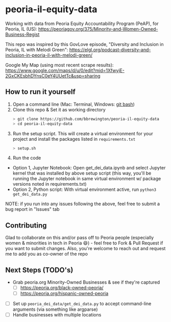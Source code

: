 # peoria-il-equity-data

Working with data from Peoria Equity Accountability Program (PeAP), for Peoria, IL (US): https://peoriagov.org/375/Minority-and-Women-Owned-Business-Regist

This repo was inspired by this GovLove episode, "Diversity and Inclusion in Peoria, IL with Melodi Green": https://elgl.org/podcast-diversity-and-inclusion-in-peoria-il-with-melodi-green/

Google My Map (using most recent scrape results): https://www.google.com/maps/d/u/0/edit?mid=1XfwyjE-2GxCKEsbhDYnsC0eY4UUetTc&usp=sharing

## How to run it yourself

1. Open a command line (Mac: Terminal, Windows: [git bash](https://gitforwindows.org/))
2. Clone this repo & Set it as working directory
    ```bash
    > git clone https://github.com/bbrewington/peoria-il-equity-data
    > cd peoria-il-equity-data
    ```
3. Run the setup script.  This will create a virtual environment for your project and install the packages listed in `requirements.txt`
   ```bash
   > setup.sh
   ```
4. Run the code
  - Option 1, Jupyter Notebook: Open get_dei_data.ipynb and select Jupyter kernel that was installed by above setup script (this way, you'll be running the Jupyter notebook in same virtual environment w/ package versions noted in requirements.txt)
  - Option 2, Python script: With virtual environment active, run `python3 get_dei_data.py`

NOTE: if you run into any issues following the above, feel free to submit a bug report in "Issues" tab

## Contributing

Glad to collaborate on this and/or pass off to Peoria people (especially women & minorities in tech in Peoria :smile:) - feel free to Fork & Pull Request if you want to submit changes.  Also, you're welcome to reach out and request me to add you as co-owner of the repo

## Next Steps (TODO's)

- Grab peoria.org Minority-Owned Businesses & see if they're captured
  - [ ] https://peoria.org/black-owned-peoria/
  - [ ] https://peoria.org/hispanic-owned-peoria
- [ ] Set up `peoria_dei_data/get_dei_data.py` to accept command-line arguments (via something like argparse)
- [ ] Handle businesses with multiple locations
